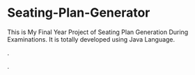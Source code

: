 # Seating-Plan-Generator

This is My Final Year Project of Seating Plan Generation During Examinations. It is totally developed using Java Language.












.






































































































































































































.






































